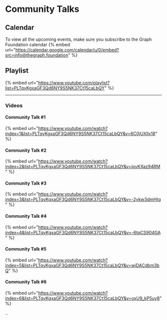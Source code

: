 # Community Talks

## Calendar

To view all the upcoming events, make sure you subscribe to the Graph Foundation calendar
{% embed url="https://calendar.google.com/calendar/u/0/embed?src=info@thegraph.foundation" %}

## Playlist

{% embed url="https://www.youtube.com/playlist?list=PLTqyKgxaGF3Qd6NY9S5NK37Ct15caLbQY" %}

***

### Videos

#### Community Talk #1

{% embed url="https://www.youtube.com/watch?index=1&list=PLTqyKgxaGF3Qd6NY9S5NK37Ct15caLbQY&v=6C0jUXllx18" %}

#### Community Talk #2

{% embed url="https://www.youtube.com/watch?index=2&list=PLTqyKgxaGF3Qd6NY9S5NK37Ct15caLbQY&v=jpvKXaz94RM" %}

#### Community Talk #3

{% embed url="https://www.youtube.com/watch?index=3&list=PLTqyKgxaGF3Qd6NY9S5NK37Ct15caLbQY&v=-2ykw3dmHtg" %}

#### Community Talk #4

{% embed url="https://www.youtube.com/watch?index=4&list=PLTqyKgxaGF3Qd6NY9S5NK37Ct15caLbQY&v=-6tqCS904GA" %}

#### Community Talk #5

{% embed url="https://www.youtube.com/watch?index=5&list=PLTqyKgxaGF3Qd6NY9S5NK37Ct15caLbQY&v=wjDACdbm3bQ" %}

#### Community Talk #6

{% embed url="https://www.youtube.com/watch?index=6&list=PLTqyKgxaGF3Qd6NY9S5NK37Ct15caLbQY&v=oxU9_kP5uy8" %}

..
